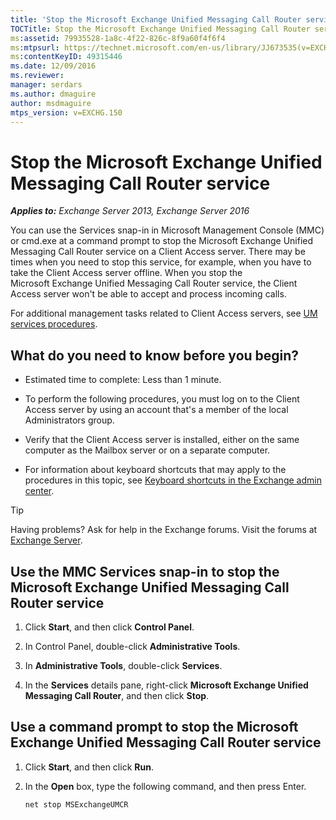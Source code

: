 ```yaml
---
title: 'Stop the Microsoft Exchange Unified Messaging Call Router service: Exchange 2013 Help'
TOCTitle: Stop the Microsoft Exchange Unified Messaging Call Router service
ms:assetid: 79935528-1a8c-4f22-826c-8f9a60f4f6f4
ms:mtpsurl: https://technet.microsoft.com/en-us/library/JJ673535(v=EXCHG.150)
ms:contentKeyID: 49315446
ms.date: 12/09/2016
ms.reviewer: 
manager: serdars
ms.author: dmaguire
author: msdmaguire
mtps_version: v=EXCHG.150
---
```


# Stop the Microsoft Exchange Unified Messaging Call Router service

_**Applies to:** Exchange Server 2013, Exchange Server 2016_

You can use the Services snap-in in Microsoft Management Console (MMC) or cmd.exe at a command prompt to stop the Microsoft Exchange Unified Messaging Call Router service on a Client Access server. There may be times when you need to stop this service, for example, when you have to take the Client Access server offline. When you stop the Microsoft Exchange Unified Messaging Call Router service, the Client Access server won't be able to accept and process incoming calls.

For additional management tasks related to Client Access servers, see [UM services procedures](um-services-procedures-exchange-2013-help.md).

## What do you need to know before you begin?

- Estimated time to complete: Less than 1 minute.

- To perform the following procedures, you must log on to the Client Access server by using an account that's a member of the local Administrators group.

- Verify that the Client Access server is installed, either on the same computer as the Mailbox server or on a separate computer.

- For information about keyboard shortcuts that may apply to the procedures in this topic, see [Keyboard shortcuts in the Exchange admin center](keyboard-shortcuts-in-the-exchange-admin-center-2013-help.md).

> [!TIP]
> Having problems? Ask for help in the Exchange forums. Visit the forums at [Exchange Server](https://go.microsoft.com/fwlink/p/?linkid=60612).

## Use the MMC Services snap-in to stop the Microsoft Exchange Unified Messaging Call Router service

1. Click **Start**, and then click **Control Panel**.

2. In Control Panel, double-click **Administrative Tools**.

3. In **Administrative Tools**, double-click **Services**.

4. In the **Services** details pane, right-click **Microsoft Exchange Unified Messaging Call Router**, and then click **Stop**.

## Use a command prompt to stop the Microsoft Exchange Unified Messaging Call Router service

1. Click **Start**, and then click **Run**.

2. In the **Open** box, type the following command, and then press Enter.

   ```powershell
   net stop MSExchangeUMCR
   ```
